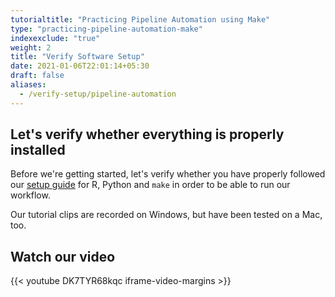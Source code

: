 ```yaml
---
tutorialtitle: "Practicing Pipeline Automation using Make"
type: "practicing-pipeline-automation-make"
indexexclude: "true"
weight: 2
title: "Verify Software Setup"
date: 2021-01-06T22:01:14+05:30
draft: false
aliases:
  - /verify-setup/pipeline-automation
---
```


## Let's verify whether everything is properly installed

Before we're getting started, let's verify whether you have properly followed our [setup guide](/building-blocks/configure-your-computer/) for R, Python and `make` in order to be able to run our workflow.

Our tutorial clips are recorded on Windows, but have been tested on a Mac, too.

## Watch our video

{{< youtube DK7TYR68kqc iframe-video-margins >}}
